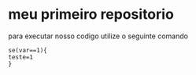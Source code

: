 # meu primeiro repositorio

para executar nosso codigo utilize o seguinte comando
```
se(var==1){
teste=1
}
```

